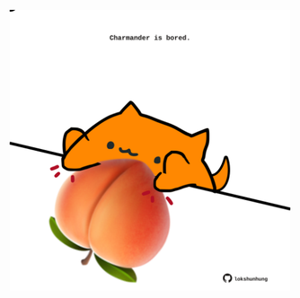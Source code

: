 <!-- built at 14/03/2023, 07:01:13 UTC -->
<p align="center">
  <img width="500" height="500" src="./ReadmeImage.svg">
</p>
